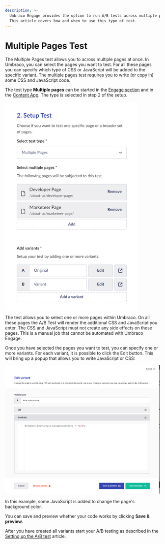 ```yaml
---
description: >-
  Umbraco Engage provides the option to run A/B tests across multiple pages.
  This article covers how and when to use this type of test.
---
```


# Multiple Pages Test

The Multiple Pages test allows you to across multiple pages at once. In Umbraco, you can select the pages you want to test. For all these pages you can specify which type of CSS or JavaScript will be added to the specific variant. The multiple pages test requires you to write (or copy in) some CSS and JavaScript code.

The test type **Multiple pages** can be started in the [Engage section](../../introduction/the-umbraco-engage-section.md) and in the [Content App](../../introduction/content-apps.md). The type is selected in step 2 of the setup.

![Setup Test](../../../.gitbook/assets/engage-ab-test-mutliple-pages.png)

The test allows you to select one or more pages within Umbraco. On all these pages the A/B Test will render the additional CSS and JavaScript you enter. The CSS and JavaScript must not create any side effects on these pages. This is a manual job that cannot be automated with Umbraco Engage.

Once you have selected the pages you want to test, you can specify one or more variants. For each variant, it is possible to click the Edit button. This will bring up a popup that allows you to write JavaScript or CSS:

![Edit variant using CSS or JavaScript](../../../.gitbook/assets/engage-ab-test-documettype-javascript.png)

In this example, some JavaScript is added to change the page's background color.

You can save and preview whether your code works by clicking **Save & preview**.

After you have created all variants start your A/B testing as described in the [Setting up the A/B test](../setting-up-the-ab-test.md) article.
